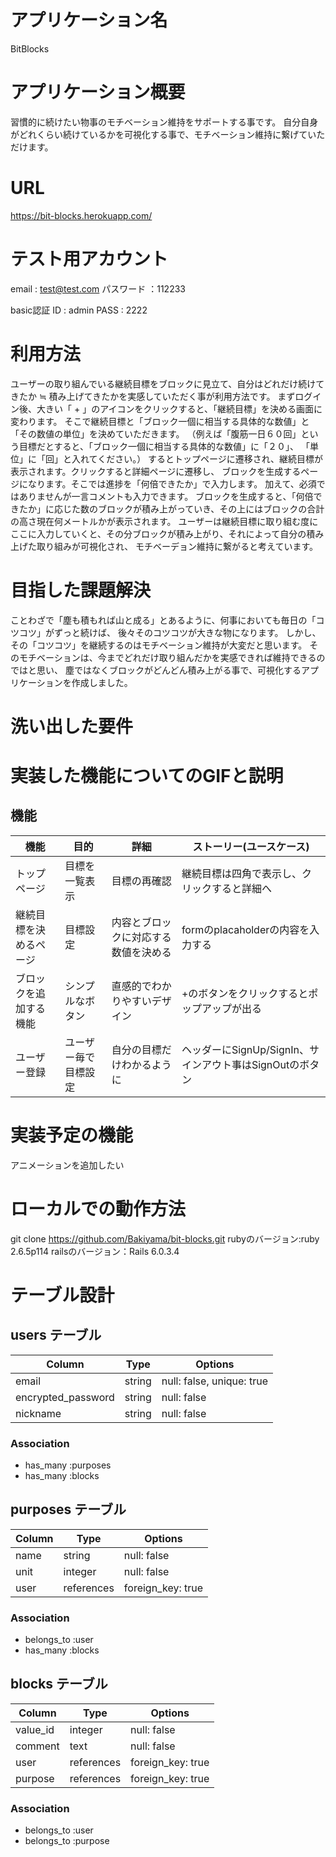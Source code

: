 # アプリケーション名
BitBlocks

# アプリケーション概要
習慣的に続けたい物事のモチベーション維持をサポートする事です。
自分自身がどれくらい続けているかを可視化する事で、モチベーション維持に繋げていただけます。

# URL
https://bit-blocks.herokuapp.com/

# テスト用アカウント
email : test@test.com
パスワード ：112233

basic認証
ID : admin
PASS : 2222

# 利用方法
ユーザーの取り組んでいる継続目標をブロックに見立て、自分はどれだけ続けてきたか ≒ 積み上げてきたかを実感していただく事が利用方法です。
まずログイン後、大きい「 + 」のアイコンをクリックすると、「継続目標」を決める画面に変わります。
そこで継続目標と「ブロック一個に相当する具体的な数値」と「その数値の単位」を決めていただきます。
（例えば「腹筋一日６０回」という目標だとすると、「ブロック一個に相当する具体的な数値」に「２０」、
「単位」に「回」と入れてください。）
するとトップページに遷移され、継続目標が表示されます。クリックすると詳細ページに遷移し、
ブロックを生成するページになります。そこでは進捗を「何倍できたか」で入力します。
加えて、必須ではありませんが一言コメントも入力できます。
ブロックを生成すると、「何倍できたか」に応じた数のブロックが積み上がっていき、その上にはブロックの合計の高さ現在何メートルかが表示されます。
ユーザーは継続目標に取り組む度にここに入力していくと、その分ブロックが積み上がり、それによって自分の積み上げた取り組みが可視化され、
モチベーデョン維持に繋がると考えています。

# 目指した課題解決
ことわざで「塵も積もれば山と成る」とあるように、何事においても毎日の「コツコツ」がずっと続けば、
後々そのコツコツが大きな物になります。
しかし、その「コツコツ」を継続するのはモチベーション維持が大変だと思います。
そのモチベーションは、今までどれだけ取り組んだかを実感できれば維持できるのではと思い、
塵ではなくブロックがどんどん積み上がる事で、可視化するアプリケーションを作成しました。

# 洗い出した要件


# 実装した機能についてのGIFと説明
## 機能
| 機能                  | 目的	               | 詳細	                                | ストーリー(ユースケース)                                |
| --------------------- | -------------------- | ------------------------------------ | -----------------------------------------------------   |
|トップページ           | 目標を一覧表示       | 目標の再確認                         | 継続目標は四角で表示し、クリックすると詳細へ            |
|継続目標を決めるページ | 目標設定             | 内容とブロックに対応する数値を決める | formのplacaholderの内容を入力する                       |
|ブロックを追加する機能 | シンプルなボタン     | 直感的でわかりやすいデザイン         | +のボタンをクリックするとポップアップが出る             |
|ユーザー登録           | ユーザー毎で目標設定 | 自分の目標だけわかるように           | ヘッダーにSignUp/SignIn、サインアウト事はSignOutのボタン|


# 実装予定の機能
アニメーションを追加したい

# ローカルでの動作方法
git clone https://github.com/Bakiyama/bit-blocks.git
rubyのバージョン:ruby 2.6.5p114 
railsのバージョン：Rails 6.0.3.4

# テーブル設計

## users テーブル

| Column             | Type     | Options                   |
| ------------------ | -------- | ------------------------- |
| email              | string   | null: false, unique: true |
| encrypted_password | string   | null: false               |
| nickname           | string   | null: false               |

### Association
- has_many :purposes
- has_many :blocks


## purposes テーブル

| Column   | Type       | Options           |
| -------- | ---------- | ----------------- |
| name     | string     | null: false       |
| unit     | integer    | null: false       |
| user     | references | foreign_key: true |

### Association
- belongs_to :user
- has_many :blocks


## blocks テーブル

| Column    | Type       | Options           |
| --------  | ---------- | ----------------- |
| value_id  | integer    | null: false       |
| comment   | text       | null: false       |
| user      | references | foreign_key: true |
| purpose   | references | foreign_key: true |

### Association
- belongs_to :user
- belongs_to :purpose